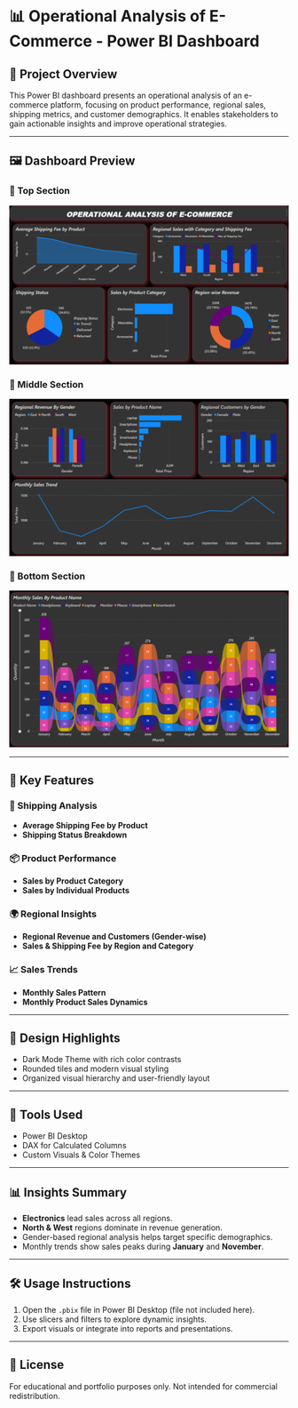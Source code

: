 # 📊 Operational Analysis of E-Commerce - Power BI Dashboard

## 📁 Project Overview

This Power BI dashboard presents an operational analysis of an e-commerce platform, focusing on product performance, regional sales, shipping metrics, and customer demographics. It enables stakeholders to gain actionable insights and improve operational strategies.

---

## 🖼️ Dashboard Preview

### 🔼 Top Section
![Dashboard Top](main.png)

### 🔁 Middle Section
![Dashboard Middle](second.png)

### 🔽 Bottom Section
![Dashboard Bottom](monthly.png)

---

## 📌 Key Features

### 🔄 Shipping Analysis
- **Average Shipping Fee by Product**
- **Shipping Status Breakdown**

### 📦 Product Performance
- **Sales by Product Category**
- **Sales by Individual Products**

### 🌍 Regional Insights
- **Regional Revenue and Customers (Gender-wise)**
- **Sales & Shipping Fee by Region and Category**

### 📈 Sales Trends
- **Monthly Sales Pattern**
- **Monthly Product Sales Dynamics**

---

## 🎨 Design Highlights

- Dark Mode Theme with rich color contrasts
- Rounded tiles and modern visual styling
- Organized visual hierarchy and user-friendly layout

---

## 🧰 Tools Used

- Power BI Desktop
- DAX for Calculated Columns
- Custom Visuals & Color Themes

---

## 📊 Insights Summary

- **Electronics** lead sales across all regions.
- **North & West** regions dominate in revenue generation.
- Gender-based regional analysis helps target specific demographics.
- Monthly trends show sales peaks during **January** and **November**.

---

## 🛠 Usage Instructions

1. Open the `.pbix` file in Power BI Desktop (file not included here).
2. Use slicers and filters to explore dynamic insights.
3. Export visuals or integrate into reports and presentations.

---

## 📝 License

For educational and portfolio purposes only. Not intended for commercial redistribution.


